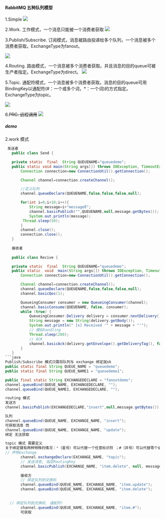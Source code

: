 #### RabbitMQ 五种队列模型
 1.Simple
 ![](https://images2015.cnblogs.com/blog/1139438/201704/1139438-20170404145647160-674299616.jpg)
 
 2.Work. 工作模式，一个消息只能被一个消费者获取
 ![](https://images2015.cnblogs.com/blog/1139438/201704/1139438-20170404145730378-520808425.jpg)
 
 3.Publish/Subscribe. 订阅模式，消息被路由投递给多个队列，一个消息被多个消费者获取。ExchangeType为fanout。
 
 ![](https://images2015.cnblogs.com/blog/1139438/201704/1139438-20170404145953410-2120188475.jpg)
 
 4.Routing. 路由模式，一个消息被多个消费者获取。并且消息的目的queue可被生产者指定。ExchangeType为direct。
 ![](https://images2015.cnblogs.com/blog/1139438/201704/1139438-20170404150031472-865479935.jpg)
 
 5.Topic. 通配符模式，一个消息被多个消费者获取。消息的目的queue可用BindingKey以通配符(#：一个或多个词，*：一个词)的方式指定。ExchangeType为topic。
 
 ![](https://images2015.cnblogs.com/blog/1139438/201704/1139438-20170404150059332-855520242.jpg)
 
 6.~~PRC. 远程调用~~
 ![](https://images2015.cnblogs.com/blog/1139438/201704/1139438-20170404150159082-1237472789.jpg)
 
 ##### demo
 2.work 模式
 ```java
  发送者
    public class Send {

    private static  final  String QUEUENAME="queuedemo";
    public static void main(String args[]) throws IOException, TimeoutException, InterruptedException {
        Connection connection=new ConnectionUtil().getConnection();

        Channel channel=connection.createChannel();

        //定义队列
        channel.queueDeclare(QUEUENAME,false,false,false,null);

        for(int i=0;i<10;i++){
            String message=i+"messageß";
            channel.basicPublish("",QUEUENAME,null,message.getBytes());
            System.out.println(message);
         Thread.sleep(50);
        }
        channel.close();
        connection.close();
    }
    
    接收者
    
    public class Recive {

    private static  final  String QUEUENAME="queuedemo";
    public static  void  main(String args[]) throws IOException, TimeoutException, InterruptedException {
        Connection connection=new ConnectionUtil().getConnection();

        Channel channel=connection.createChannel();
        channel.queueDeclare(QUEUENAME,false,false,false,null);
        channel.basicQos(1);

        QueueingConsumer consumer = new QueueingConsumer(channel);
        channel.basicConsume(QUEUENAME, false, consumer);
        while (true) {
            QueueingConsumer.Delivery delivery = consumer.nextDelivery();
            String message = new String(delivery.getBody());
            System.out.println(" [x] Received '" + message + "'");
            // 模拟handling
            Thread.sleep(200);
            // ACK
            channel.basicAck(delivery.getEnvelope().getDeliveryTag(), false);
        }
    }
 ```java
 Publish/Subscribe 模式只需将队列与 exchange 绑定就ok
 public static final String QUEUE_NAME = "queuedemo";
 public static final String QUEUE_NAME1 = "queuedemo1";

 public final static String EXCHANGEDECLARE = "fanoutdemo";
 channel.queueBind(QUEUE_NAME, EXCHANGEDECLARE, "");
 channel.queueBind(QUEUE_NAME1, EXCHANGEDECLARE, "");

routing 模式
发送方
channel.basicPublish(EXCHANGEDECLARE,"insert",null,message.getBytes());

队列
channel.queueBind(QUEUE_NAME, EXCHANGE_NAME, "insert");
可获取消息 而
channel.queueBind(QUEUE_NAME, EXCHANGE_NAME, "update");
绑定 无法获取

 topic 模式 需要定义
 关于绑定键有两种特殊的情况：*（星号）可以代替一个任意标识符 ；#（井号）可以代替零个或多个标识符
 // 声明exchange
        channel.exchangeDeclare(EXCHANGE_NAME, "topic");
        // 发送消息, 指定RoutingKey
        channel.basicPublish(EXCHANGE_NAME, "item.delete", null, message.getBytes());
        
        接收方
        // 绑定队列到交换机
        channel.queueBind(QUEUE_NAME, EXCHANGE_NAME, "item.update");
        channel.queueBind(QUEUE_NAME, EXCHANGE_NAME, "item.delete");
   
   
   // 绑定队列到交换机. 通配符!
        channel.queueBind(QUEUE_NAME, EXCHANGE_NAME, "item.#"); 
        可获取
 ```
 
 
 